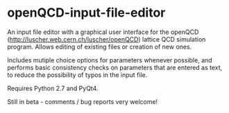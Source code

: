 # openQCD-input-file-editor
An input file editor with a graphical user interface for the openQCD (http://luscher.web.cern.ch/luscher/openQCD) lattice QCD simulation program. Allows editing of existing files or creation of new ones.

Includes mutiple choice options for parameters whenever possible, and performs basic consistency checks on parameters that are entered as text, to reduce the possibility of typos in the input file.

Requires Python 2.7 and PyQt4.

Still in beta - comments / bug reports very welcome!
